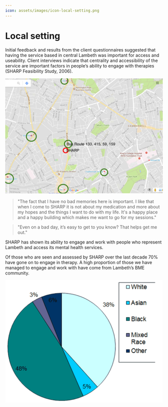 ```yaml
---
icon: assets/images/icon-local-setting.png
---
```


# Local setting

Initial feedback and results from the client questionnaires suggested that having the service 
based in central Lambeth was important for access and useability. Client interviews indicate 
that centrality and accessibility of the service are important factors in people’s ability to 
engage with therapies (SHARP Feasibility Study, 2006). 

![SHARP local setting](assets/images/sharp-local-setting.jpg "SHARP local setting")

> "The fact that I have no bad memories here is important. I like that when I come to SHARP 
> it is not about my medication and more about my hopes and the things I want to do with my life. 
> It's a happy place and a happy building which makes me want to go for my sessions."

> "Even on a bad day, it’s easy to get to you know? That helps get me out."

SHARP has shown its ability to engage and work with people who represent Lambeth and 
access its mental health services. 

Of those who are seen and assessed by SHARP over the last decade 70% have gone on to engage 
in therapy. A high proportion of those we have managed to engage and work with have come 
from Lambeth’s BME community.

![SHARP etchnicity](assets/images/sharp-ethnicity.gif "SHARP ethnicity")
